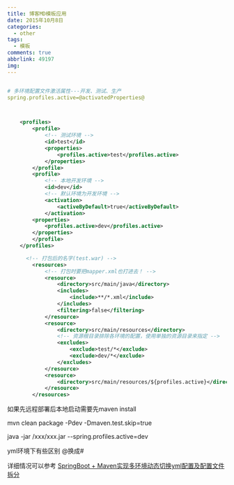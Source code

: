 ```yaml
---
title: 博客MD模板应用
date: 2015年10月8日
categories:
  - other
tags:
  - 模板
comments: true
abbrlink: 49197
img:
---
```


```yml

# 多环境配置文件激活属性---开发、测试、生产
spring.profiles.active=@activatedProperties@


```



```xml


    <profiles>
        <profile>
            <!-- 测试环境 -->
            <id>test</id>
            <properties>
                <profiles.active>test</profiles.active>
            </properties>
        </profile>
        <profile>
            <!-- 本地开发环境 -->
            <id>dev</id>
            <!-- 默认环境为开发环境 -->
            <activation>
                <activeByDefault>true</activeByDefault>
            </activation>
        <properties>
            <profiles.active>dev</profiles.active>
        </properties>
        </profile>
    </profiles>


```


```xml
      <!-- 打包后的名字(test.war) -->
        <resources>
            <!-- 打包时要把mapper.xml也打进去！ -->
            <resource>
                <directory>src/main/java</directory>
                <includes>
                    <include>**/*.xml</include>
                </includes>
                <filtering>false</filtering>
            </resource>
            <resource>
                <directory>src/main/resources</directory>
                <!-- 资源根目录排除各环境的配置，使用单独的资源目录来指定 -->
                <excludes>
                    <exclude>test/*</exclude>
                    <exclude>dev/*</exclude>
                </excludes>
            </resource>
            <resource>
                <directory>src/main/resources/${profiles.active}</directory>
            </resource>
        </resources>


```

如果先远程部署后本地启动需要先maven install

mvn clean package -Pdev  -Dmaven.test.skip=true

java -jar  /xxx/xxx.jar  --spring.profiles.active=dev 

yml环境下有些区别 @换成#

详细情况可以参考 [SpringBoot + Maven实现多环境动态切换yml配置及配置文件拆分](https://blog.csdn.net/colton_null/article/details/82145467)